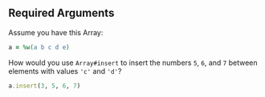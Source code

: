 ## Required Arguments
Assume you have this Array:
```ruby
a = %w(a b c d e)
```
How would you use `Array#insert` to insert the numbers `5`, `6`, and `7` between elements with values `'c'` and `'d'`?

```ruby
a.insert(3, 5, 6, 7)
```
